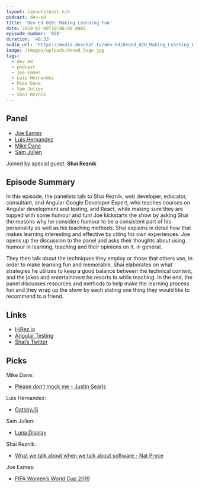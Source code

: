 ```yaml
---
layout: layouts/post.njk
podcast: dev-ed
title: 'Dev Ed 020: Making Learning Fun'
date: 2019-07-09T10:00:00.000Z
episode_number: '020'
duration: '48:33'
audio_url: 'https://media.devchat.tv/dev-ed/DevEd_020_Making_Learning_Fun.mp3'
image: /images/uploads/deved_logo.jpg
tags:
  - dev_ed
  - podcast
  - Joe Eames
  - Luis Hernandez
  - Mike Dane
  - Sam Julien
  - Shai Reznik
---
```

## Panel

* [Joe Eames](https://thinkster.io/)
* [Luis Hernandez](https://lambdaschool.com/company/)
* [Mike Dane](https://www.mikedane.com/)
* [Sam Julien](https://twitter.com/samjulien?lang=en)

Joined by special guest: **Shai Reznik**

## Episode Summary

In this episode, the panelists talk to Shai Reznik, web developer, educator, consultant, and Angular Google Developer Expert, who teaches courses on Angular development and testing, and React, while making sure they are topped with some humour and fun! Joe kickstarts the show by asking Shai the reasons why he considers humour to be a consistent part of his personality as well as his teaching methods. Shai explains in detail how that makes learning interesting and effective by citing his own experiences. Joe opens up the discussion to the panel and asks their thoughts about using humour in learning, teaching and their opinions on it, in general. 

They then talk about the techniques they employ or those that others use, in order to make learning fun and memorable. Shai elaborates on what strategies he utilizes to keep a good balance between the technical content, and the jokes and entertainment he resorts to while teaching. In the end, the panel discusses resources and methods to help make the learning process fun and they wrap up the show by each stating one thing they would like to recommend to a friend.

## Links

* [HiRez.io](https://school.hirez.io/)
* [Angular Testing](https://hirez.io/pages/test-angular)
* [Shai’s Twitter](https://twitter.com/shai_reznik?lang=en)

## Picks

Mike Dane:

* [Please don’t mock me - Justin Searls](https://vimeo.com/257056050)

Luis Hernandez:

* [GatsbyJS](https://www.gatsbyjs.org/)

Sam Julien:

* [Luna Display](https://lunadisplay.com/)

Shai Reznik:

* [What we talk about when we talk about software - Nat Pryce](https://www.youtube.com/watch?v=syLjjmRgTsE)

Joe Eames:

* [FIFA Women’s World Cup 2019](https://www.fifa.com/womensworldcup/)
